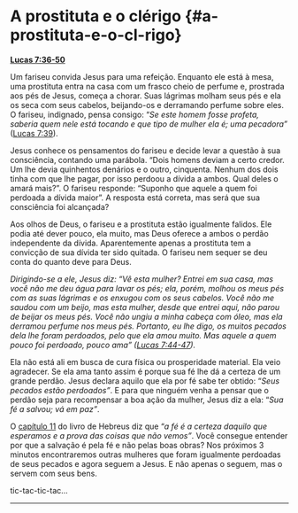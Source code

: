# A prostituta e o clérigo {#a-prostituta-e-o-cl-rigo}

[**Lucas 7:36-50**](http://bibliaonline.com.br/acf/lc/7/36-50)

Um fariseu convida Jesus para uma refeição. Enquanto ele está à mesa, uma prostituta entra na casa com um frasco cheio de perfume e, prostrada aos pés de Jesus, começa a chorar. Suas lágrimas molham seus pés e ela os seca com seus cabelos, beijando-os e derramando perfume sobre eles. O fariseu, indignado, pensa consigo: “_Se este homem fosse profeta, saberia quem nele está tocando e que tipo de mulher ela é; uma pecadora”_ ([Lucas 7:39](http://bibliaonline.com.br/acf/lc/7/39)).

Jesus conhece os pensamentos do fariseu e decide levar a questão à sua consciência, contando uma parábola. “Dois homens deviam a certo credor. Um lhe devia quinhentos denários e o outro, cinquenta. Nenhum dos dois tinha com que lhe pagar, por isso perdoou a dívida a ambos. Qual deles o amará mais?”. O fariseu responde: “Suponho que aquele a quem foi perdoada a dívida maior”. A resposta está correta, mas será que sua consciência foi alcançada?

Aos olhos de Deus, o fariseu e a prostituta estão igualmente falidos. Ele podia até dever pouco, ela muito, mas Deus oferece a ambos o perdão independente da dívida. Aparentemente apenas a prostituta tem a convicção de sua dívida ter sido quitada. O fariseu nem sequer se deu conta do quanto deve para Deus.

_Dirigindo-se a ele, Jesus diz: “Vê esta mulher? Entrei em sua casa, mas você não me deu água para lavar os pés; ela, porém, molhou os meus pés com as suas lágrimas e os enxugou com os seus cabelos. Você não me saudou com um beijo, mas esta mulher, desde que entrei aqui, não parou de beijar os meus pés. Você não ungiu a minha cabeça com óleo, mas ela derramou perfume nos meus pés. Portanto, eu lhe digo, os muitos pecados dela lhe foram perdoados, pelo que ela amou muito. Mas aquele a quem pouco foi perdoado, pouco ama” (_[_Lucas 7:44-47_](http://bibliaonline.com.br/acf/lc/7/44-47)_)._

Ela não está ali em busca de cura física ou prosperidade material. Ela veio agradecer. Se ela ama tanto assim é porque sua fé lhe dá a certeza de um grande perdão. Jesus declara aquilo que ela por fé sabe ter obtido: “_Seus pecados estão perdoados”_. E para que ninguém venha a pensar que o perdão seja para recompensar a boa ação da mulher, Jesus diz a ela: “_Sua fé a salvou; vá em paz”_.

O [capítulo 11](http://bibliaonline.com.br/acf/hb/11) do livro de Hebreus diz que “_a fé é a certeza daquilo que esperamos e a prova das coisas que não vemos”_. Você consegue entender por que a salvação é pela fé e não pelas boas obras? Nos próximos 3 minutos encontraremos outras mulheres que foram igualmente perdoadas de seus pecados e agora seguem a Jesus. E não apenas o seguem, mas o servem com seus bens.

tic-tac-tic-tac...

*****